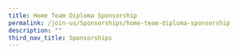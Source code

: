 ```yaml
---
title: Home Team Diploma Sponsorship
permalink: /join-us/Sponsorships/home-team-diploma-sponsorship
description: ""
third_nav_title: Sponsorships
---
```

